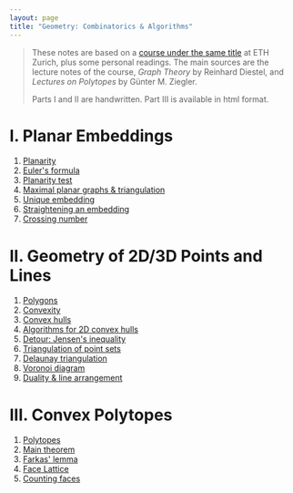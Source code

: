 ```yaml
---
layout: page
title: "Geometry: Combinatorics & Algorithms"
---
```


> These notes are based on a [course under the same title](https://www.ti.inf.ethz.ch/ew/courses/Geo21/index.html) at ETH Zurich, plus some personal readings. The main sources are the lecture notes of the course, *Graph Theory* by Reinhard Diestel, and *Lectures on Polytopes* by Günter M. Ziegler.
> 
> Parts I and II are handwritten. Part III is available in html format.

# I. Planar Embeddings

1. [Planarity](./1-1.pdf)
1. [Euler's formula](./1-2.pdf)
1. [Planarity test](./1-3.pdf)
1. [Maximal planar graphs & triangulation](./1-4.pdf)
1. [Unique embedding](./1-5.pdf)
1. [Straightening an embedding](./1-6.pdf)
1. [Crossing number](./1-7.pdf)

# II. Geometry of 2D/3D Points and Lines

1. [Polygons](./2-1.pdf)
1. [Convexity](./2-2.pdf)
1. [Convex hulls](./2-3.pdf)
1. [Algorithms for 2D convex hulls](./2-4.pdf)
1. [Detour: Jensen's inequality](./2-5.pdf)
1. [Triangulation of point sets](./2-6.pdf)
1. [Delaunay triangulation](./2-7.pdf)
1. [Voronoi diagram](./2-8.pdf)
1. [Duality & line arrangement](./2-9.pdf)

# III. Convex Polytopes

1. [Polytopes](./3-1.html)
1. [Main theorem](./3-2.html)
1. [Farkas' lemma](./3-3.html)
1. [Face Lattice](./3-4.html)
1. [Counting faces](./3-5.html)
